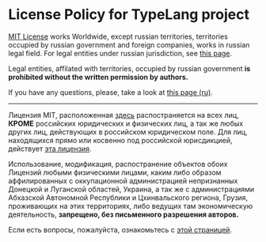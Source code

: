 # License Policy for TypeLang project

[MIT License][license_en] works Worldwide, except russian territories,
territories occupied by russian government and foreign companies, works in
russian legal field. For legal entities under russian jurisdiction, see
[this page][license_ru].

Legal entities, affilated with territories, occupied by russian government
**is prohibited without the written permission by authors.**

If you have any questions, please, take a look at [this page (ru)][comment_ru].

--------------------------------------------------------------------------------

Лицензия MIT, расположенная [здесь][license_en] распостраняется на всех лиц,
**КРОМЕ** российских юридических и физических лиц, а так же любых других лиц,
действующих в российском юридическом поле. Для лиц, находящихся прямо или
косвенно под российской юрисдикцией, действует [эта лицензия][license_ru].

Использование, модификация, распостранение объектов обоих Лицензий любыми
физическими лицами, каким либо образом аффилированных с оккупационной
администрацией непризнанных Донецкой и Луганской областей, Украина, а так же с
администрациями Абхазской Автономной Республики и Цхинвальского региона, Грузия,
проживающих на этих территориях, либо ведущих там экономическую деятельность,
**запрещено, без письменного разрешения авторов.**

Если есть вопросы, пожалуйста, ознакомьтесь с [этой страницей][comment_ru].

[license_en]: https://github.com/xelaj/tl/blob/-/LICENSE.md
[license_ru]: https://github.com/xelaj/tl/blob/-/LICENSE_RU.md
[comment_ru]: https://github.com/xelaj/tl/blob/-/docs/ru_XZ/license_exception.md
